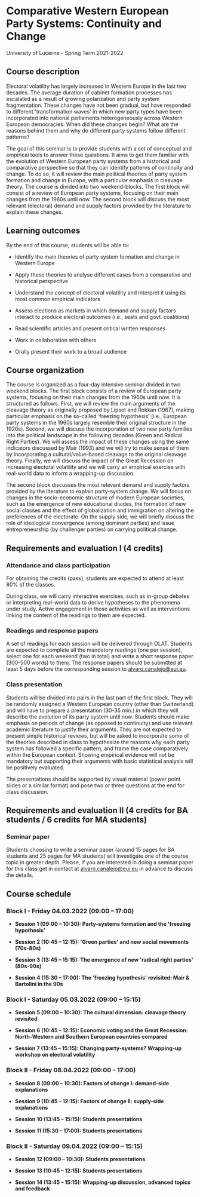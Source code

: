 # Comparative Western European Party Systems: Continuity and Change

University of Lucerne - Spring Term 2021-2022

## Course description

Electoral volatility has largely increased in Western Europe in the last two decades. The average duration of cabinet formation processes has escalated as a result of growing polarization and party system fragmentation. These changes have not been gradual, but have responded to different 'transformation waves' in which new party types have been incorporated into national parliaments heterogeneously across Western European democracies. When did these changes begin? What are the reasons behind them and why do different party systems follow different patterns?

The goal of this seminar is to provide students with a set of conceptual and empirical tools to answer these questions. It aims to get them familiar with the evolution of Western European party systems from a historical and comparative perspective so that they can identify patterns of continuity and change. To do so, it will review the main political theories of party system formation and change in Europe, with a particular emphasis in cleavage theory. The course is divided into two weekend-blocks. The first block will consist of a review of European party systems, focusing on their main changes from the 1960s until now. The second block will discuss the most relevant (electoral) demand and supply factors provided by the literature to explain these changes.

## Learning outcomes

By the end of this course, students will be able to:

- Identify the main theories of party system formation and change in Western Europe

- Apply these theories to analyse different cases from a comparative and historical perspective

- Understand the concept of electoral volatility and interpret it using its most common empirical indicators

- Assess elections as markets in which demand and supply factors interact to produce electoral outcomes (i.e., seats and govt. coalitions)

- Read scientific articles and present critical written responses

- Work in collaboration with others

- Orally present their work to a broad audience

## Course organization

The course is organized as a four-day intensive seminar divided in two weekend blocks. The first block consists of a review of European party systems, focusing on their main changes from the 1960s until now. It is structured as follows. First, we will review the main arguments of the cleavage theory as originally proposed by Lipset and Rokkan (1967), making particular emphasis on the so-called 'freezing hypothesis' (i.e., European party systems in the 1960s largely resemble their original structure in the 1920s). Second, we will discuss the incorporation of two new party families into the political landscape in the following decades (Green and Radical Right Parties). We will assess the impact of these changes using the same indicators discussed by Mair (1993) and we will try to make sense of them by incorporating a cultural/value-based cleavage to the original cleavage theory. Finally, we will discuss the impact of the Great Recession on increasing electoral volatility and we will carry an empirical exercise with real-world data to inform a wrapping-up discussion. 

The second block discusses the most relevant demand and supply factors provided by the literature to explain party-system change. We will focus on changes in the socio-economic structure of modern European societies, such as the emergence of new educational divides, the formation of new social classes and the effect of globalization and immigration on altering the preferences of the electorate. On the supply side, we will briefly discuss the role of ideological convergence (among dominant parties) and issue entrepreneurship (by challenger parties) on carrying political change.

## Requirements and evaluation I (4 credits)

### Attendance and class participation

For obtaining the credits (pass), students are expected to attend at least 80% of the classes.

During class, we will carry interactive exercises, such as in-group debates or interpreting real-world data to derive hypotheses to the phenomena under study. Active engagement in those activities as well as interventions linking the content of the readings to them are expected.

### Readings and response papers

A set of readings for each session will be delivered through OLAT. Students are expected to complete all the mandatory readings (one per session), select one for each weekend (two in total) and write a short response paper (300-500 words) to them. The response papers should be submitted at least 5 days before the corresponding session to alvaro.canalejo@eui.eu.

### Class presentation

Students will be divided into pairs in the last part of the first block. They will be randomly assigned a Western European country (other than Switzerland) and will have to prepare a presentation (30-35 min.) in which they will describe the evolution of its party system until now. Students should make emphasis on periods of change (as opposed to continuity) and use relevant academic literature to justify their arguments. They are not expected to present simple historical reviews, but will be asked to incorporate some of the theories described in class to hypothesize the reasons why each party system has followed a specific pattern, and frame the case comparatively within the European context. Showing empirical evidence will not be mandatory but supporting their arguments with basic statistical analysis will be positively evaluated.

The presentations should be supported by visual material (power point slides or a similar format) and pose two or three questions at the end for class discussion.

## Requirements and evaluation II (4 credits for BA students / 6 credits for MA students)

### Seminar paper

Students choosing to write a seminar paper (around 15 pages for BA students and 25 pages for MA students) will investigate one of the course topic in greater depth. Please, if you are interested in doing a seminar paper for this class get in contact at alvaro.canalejo@eui.eu in advance to discuss the details.

## Course schedule

### Block I - Friday 04.03.2022 (09:00 – 17:00)

  + **Session 1 (09:00 – 10:30): Party-systems formation and the 'freezing hypothesis'**

  + **Session 2 (10:45 – 12:15): 'Green parties' and new social movements (70s-80s)**

  + **Session 3 (13:45 – 15:15): The emergence of new 'radical right parties' (80s-90s)**

  + **Session 4 (15:30 – 17:00): The 'freezing hypothesis' revisited: Mair & Bartolini in the 90s**


### Block I - Saturday 05.03.2022 (09:00 – 15:15)

  + **Session 5 (09:00 – 10:30): The cultural dimension: cleavage theory revisited**

  + **Session 6 (10:45 – 12:15): Economic voting and the Great Recession: North-Western and Southern European countries compared**

  + **Session 7 (13:45 – 15:15): Changing party-systems? Wrapping-up workshop on electoral volatility**


### Block II - Friday 08.04.2022 (09:00 – 17:00)

  + **Session 8 (09:00 – 10:30): Factors of change I: demand-side explanations**

  + **Session 9 (10:45 – 12:15): Factors of change II: supply-side explanations**

  + **Session 10 (13:45 – 15:15): Students presentations**

  + **Session 11 (15:30 – 17:00): Students presentations**


### Block II - Saturday 09.04.2022 (09:00 – 15:15)

  + **Session 12 (09:00 – 10:30): Students presentations**

  + **Session 13 (10:45 – 12:15): Students presentations**

  + **Session 14 (13:45 – 15:15): Wrapping-up discussion, advanced topics and feedback**
 